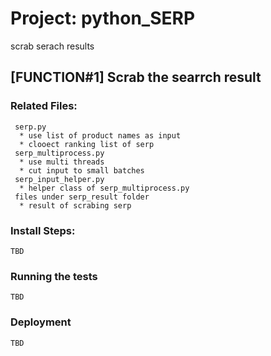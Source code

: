 # Project: python_SERP
scrab serach results


## [FUNCTION#1] Scrab the searrch result

### Related Files:

     serp.py 
      * use list of product names as input 
      * clooect ranking list of serp
     serp_multiprocess.py
      * use multi threads
      * cut input to small batches
     serp_input_helper.py
      * helper class of serp_multiprocess.py
     files under serp_result folder
      * result of scrabing serp
     
      

### Install Steps:


```
TBD
```



### Running the tests

```
TBD
```

### Deployment

```
TBD
```
